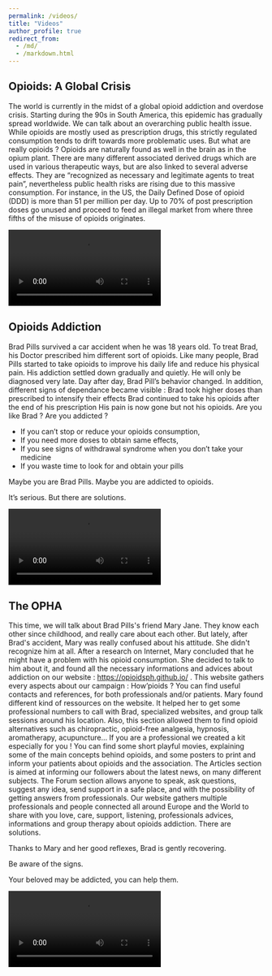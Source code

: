 ```yaml
---
permalink: /videos/
title: "Videos"
author_profile: true
redirect_from: 
  - /md/
  - /markdown.html
---
```


## Opioids: A Global Crisis

The world is currently in the midst of a global opioid addiction and overdose crisis.
Starting during the 90s in South America, this epidemic has gradually spread worldwide.
We can talk about an overarching public health issue.
While opioids are mostly used as prescription drugs, this strictly regulated consumption tends to drift towards more problematic uses.
But what are really opioids ? 
Opioids are naturally found as well in the brain as in the opium plant. 
There are many different associated derived drugs which are used in various therapeutic ways, but are also linked to several adverse effects. 
They are “recognized as necessary and legitimate agents to treat pain”, nevertheless public health risks are rising due to this massive consumption. 
For instance, in the US, the Daily Defined Dose of opioid (DDD) is more than 51 per million per day. Up to 70% of post prescription doses go unused and proceed to feed an illegal market from where three fifths of the misuse of opioids originates.

<video src="https://web.opendrive.com/api/v1/download/file.json/MTZfNzc5NTc3NzZf?inline=1" controls="controls" style="max-width: 730px;">
</video>

## Opioids Addiction

Brad Pills survived a car accident when he was 18 years old. To treat Brad, his Doctor prescribed him different sort of opioids. 
Like many people, Brad Pills started to take opioids to improve his daily life and reduce his physical pain. His addiction settled down gradually and quietly. He will only be diagnosed very late. 
Day after day, Brad Pill’s behavior changed. In addition, different signs of dependance became visible : 
Brad took higher doses than prescribed to intensify their effects 
Brad continued to take his opioids after the end of his prescription
His pain is now gone but not his opioids.
Are you like Brad ? Are you addicted ? 

  * If you can’t stop or reduce your opioids consumption, 
  * If you need more doses to obtain same effects, 
  * If you see signs of withdrawal syndrome when you don’t take your medicine 
  * If you waste time to look for and obtain your pills 

Maybe you are Brad Pills. Maybe you are addicted to opioids. 

It’s serious. But there are solutions. 

<video src="https://web.opendrive.com/api/v1/download/file.json/MTZfNzc5NTc0MDFf?inline=1" controls="controls" style="max-width: 730px;">
</video>

## The OPHA

This time, we will talk about Brad Pills's friend Mary Jane. They know each other since childhood, and really care about each other. But lately, after Brad's accident, Mary was really confused about his attitude. She didn't recognize him at all. After a research on Internet, Mary concluded that he might have a problem with his opioid consumption.  She decided to talk to him about it, and found all the necessary informations and advices about addiction on our website : https://opioidsph.github.io/ .
This website gathers every aspects about our campaign : How’pioids ? You can find useful contacts and references, for both professionals and/or patients. Mary found different kind of ressources on the website. It helped her to get some professional numbers to call with Brad, specialized websites, and group talk sessions around his location. Also, this section allowed them to find opioid alternatives such as chiropractic, opioid-free analgesia, hypnosis, aromatherapy, acupuncture… If you are a professional we created a kit especially for you ! You can find some short playful movies, explaining some of the main concepts behind opioids, and some posters to print and inform your patients about opioids and the association. The Articles section is aimed at informing our followers about the latest news, on many different subjects. The Forum section allows anyone to speak, ask questions, suggest any idea, send support in a safe place, and with the possibility of getting answers from professionals. Our website gathers multiple professionals and people connected all around Europe and the World to share with you love, care, support, listening, professionals advices, informations and group therapy about opioids addiction. There are solutions. 

Thanks to Mary and her good reflexes, Brad is gently recovering.

Be aware of the signs.

Your beloved may be addicted, you can help them.

<video src="https://web.opendrive.com/api/v1/download/file.json/MTZfNzgyOTc4MThf?inline=1" controls="controls" style="max-width: 730px;">
</video>
